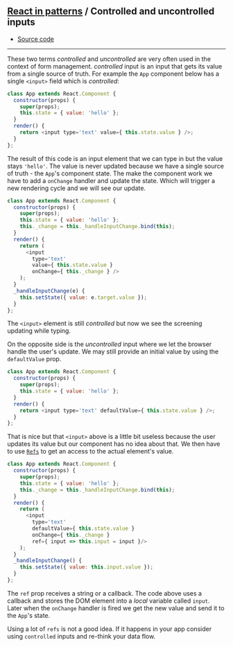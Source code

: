 ## [React in patterns](../../README.md) / Controlled and uncontrolled inputs

* [Source code](https://github.com/krasimir/react-in-patterns/tree/master/patterns/controlled-uncontrolled/src)

---

These two terms *controlled* and *uncontrolled* are very often used in the context of form management. *controlled* input is an input that gets its value from a single source of truth. For example the `App` component below has a single `<input>` field which is *controlled*:

```js
class App extends React.Component {
  constructor(props) {
    super(props);
    this.state = { value: 'hello' };
  }
  render() {
    return <input type='text' value={ this.state.value } />;
  }
};
```

The result of this code is an input element that we can type in but the value stays `'hello'`. The value is never updated because we have a single source of truth - the `App`'s component state. The make the component work we have to add a `onChange` handler and update the state. Which will trigger a new rendering cycle and we will see our update.

```js
class App extends React.Component {
  constructor(props) {
    super(props);
    this.state = { value: 'hello' };
    this._change = this._handleInputChange.bind(this);
  }
  render() {
    return (
      <input
        type='text'
        value={ this.state.value }
        onChange={ this._change } />
    );
  }
  _handleInputChange(e) {
    this.setState({ value: e.target.value });
  }
};
```

The `<input>` element is still *controlled* but now we see the screening updating while typing.

On the opposite side is the *uncontrolled* input where we let the browser handle the user's update. We may still provide an initial value by using the `defaultValue` prop.

```js
class App extends React.Component {
  constructor(props) {
    super(props);
    this.state = { value: 'hello' };
  }
  render() {
    return <input type='text' defaultValue={ this.state.value } />;
  }
};
```

That is nice but that `<input>` above is a little bit useless because the user updates its value but our component has no idea about that. We then have to use [`Refs`](https://reactjs.org/docs/glossary.html#refs) to get an access to the actual element's value.

```js
class App extends React.Component {
  constructor(props) {
    super(props);
    this.state = { value: 'hello' };
    this._change = this._handleInputChange.bind(this);
  }
  render() {
    return (
      <input
        type='text'
        defaultValue={ this.state.value }
        onChange={ this._change }
        ref={ input => this.input = input }/>
    );
  }
  _handleInputChange() {
    this.setState({ value: this.input.value });
  }
};
```

The `ref` prop receives a string or a callback. The code above uses a callback and stores the DOM element into a *local* variable called `input`. Later when the `onChange` handler is fired we get the new value and send it to the `App`'s state.

Using a lot of `refs` is not a good idea. If it happens in your app consider using `controlled` inputs and re-think your data flow.


